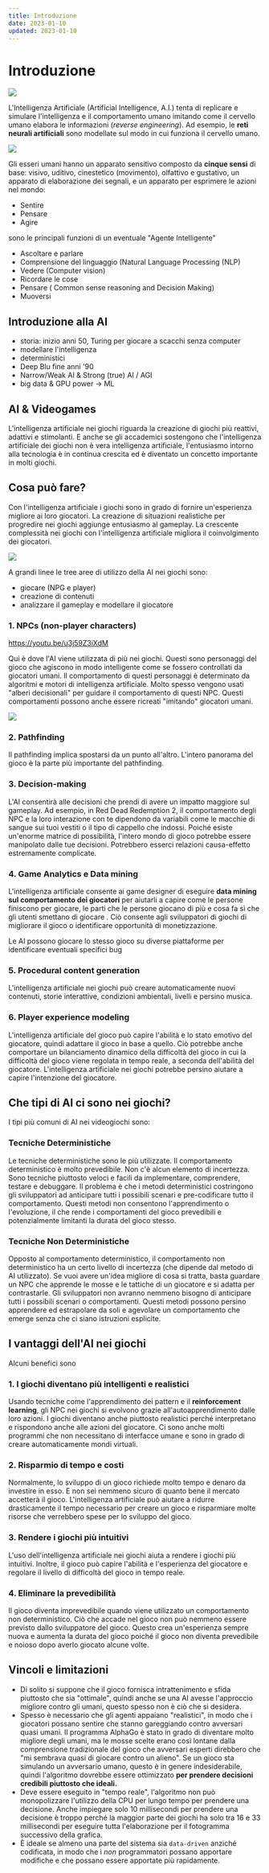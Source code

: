 ```yaml
---
title: Introduzione
date: 2023-01-10
updated: 2023-01-10
---
```

# Introduzione

![](../../talk/img/comic-ml.webp)

L'Intelligenza Artificiale (Artificial Intelligence, A.I.) tenta di replicare e simulare l'intelligenza e il comportamento umano imitando come il cervello umano elabora le informazioni (*reverse engineering*). Ad esempio, le **reti neurali artificiali** sono modellate sul modo in cui funziona il cervello umano.

![](../../talk/img/ai-brain.webp)

Gli esseri umani hanno un apparato sensitivo composto da **cinque sensi** di base: visivo, uditivo, cinestetico (movimento), olfattivo e gustativo, un apparato di elaborazione dei segnali, e un apparato per esprimere le azioni nel mondo:

- Sentire
- Pensare
- Agire

sono le principali funzioni di un eventuale "Agente Intelligente"

- Ascoltare e parlare
- Comprensione del linguaggio (Natural Language Processing (NLP)
- Vedere (Computer vision)
- Ricordare le cose
- Pensare ( Common sense reasoning and Decision Making)
- Muoversi

## Introduzione alla AI
  - storia: inizio anni 50, Turing per giocare a scacchi senza computer
  - modellare l'intelligenza
  - deterministici
  - Deep Blu fine anni '90
  - Narrow/Weak AI & Strong (true) AI / AGI
  - big data & GPU power -> ML

## AI & Videogames

L'intelligenza artificiale nei giochi riguarda la creazione di giochi più reattivi, adattivi e stimolanti. E anche se gli accademici sostengono che l'intelligenza artificiale dei giochi non è vera intelligenza artificiale, l'entusiasmo intorno alla tecnologia è in continua crescita ed è diventato un concetto importante in molti giochi. 

## Cosa può fare?

Con l'intelligenza artificiale i giochi sono in grado di fornire un'esperienza migliore ai loro giocatori. La creazione di situazioni realistiche per progredire nei giochi aggiunge entusiasmo al gameplay. La crescente complessità nei giochi con l'intelligenza artificiale migliora il coinvolgimento dei giocatori. 

![](img/ai_content_intro.webp)

A grandi linee le tree aree di utilizzo della AI nei giochi sono:

- giocare (NPG e player)
- creazione di contenuti
- analizzare il gameplay e modellare il giocatore

### 1. NPCs (non-player characters)

<https://youtu.be/u3j59Z3iXdM>

Qui è dove l'AI viene utilizzata di più nei giochi. Questi sono personaggi del gioco che agiscono in modo intelligente come se fossero controllati da giocatori umani. Il comportamento di questi personaggi è determinato da algoritmi e motori di intelligenza artificiale. Molto spesso vengono usati "alberi decisionali" per guidare il comportamento di questi NPC.
Questi comportamenti possono anche essere ricreati "imitando" giocatori umani.

![](../../talk/img/ml-imitation.webp)


### 2. Pathfinding

Il pathfinding implica spostarsi da un punto all'altro.
L'intero panorama del gioco è la parte più importante del pathfinding. 

### 3. Decision-making

L'AI consentirà alle decisioni che prendi di avere un impatto maggiore sul gameplay. Ad esempio, in Red Dead Redemption 2, il comportamento degli NPC e la loro interazione con te dipendono da variabili come le macchie di sangue sui tuoi vestiti o il tipo di cappello che indossi. Poiché esiste un'enorme matrice di possibilità, l'intero mondo di gioco potrebbe essere manipolato dalle tue decisioni. Potrebbero esserci relazioni causa-effetto estremamente complicate.

### 4. Game Analytics e Data mining

L'intelligenza artificiale consente ai game designer di eseguire **data mining sul comportamento dei giocatori** per aiutarli a capire come le persone finiscono per giocare, le parti che le persone giocano di più e cosa fa sì che gli utenti smettano di giocare . Ciò consente agli sviluppatori di giochi di migliorare il gioco o identificare opportunità di monetizzazione.

Le AI possono giocare lo stesso gioco su diverse piattaforme per identificare eventuali specifici bug

### 5. Procedural content generation

L'intelligenza artificiale nei giochi può creare automaticamente nuovi contenuti, storie interattive, condizioni ambientali, livelli e persino musica.

### 6. Player experience modeling

L'intelligenza artificiale del gioco può capire l'abilità e lo stato emotivo del giocatore, quindi adattare il gioco in base a quello. Ciò potrebbe anche comportare un bilanciamento dinamico della difficoltà del gioco in cui la difficoltà del gioco viene regolata in tempo reale, a seconda dell'abilità del giocatore. L'intelligenza artificiale nei giochi potrebbe persino aiutare a capire l'intenzione del giocatore.

## Che tipi di AI ci sono nei giochi?

I tipi più comuni di AI nei videogiochi sono:

### Tecniche Deterministiche

Le tecniche deterministiche sono le più utilizzate. Il comportamento deterministico  è molto prevedibile. Non c'è alcun elemento di incertezza. Sono tecniche piuttosto veloci e facili da implementare, comprendere, testare e debuggare. Il problema è che i metodi deterministici costringono gli sviluppatori ad anticipare tutti i possibili scenari e pre-codificare tutto il comportamento. Questi metodi non consentono l'apprendimento o l'evoluzione, il che rende i comportamenti del gioco prevedibili e potenzialmente limitanti la durata del gioco stesso.

### Tecniche Non Deterministiche

Opposto al comportamento deterministico, il comportamento non deterministico ha un certo livello di incertezza (che dipende dal metodo di AI utilizzato). Se vuoi avere un'idea migliore di cosa si tratta, basta guardare un NPC che apprende le mosse e le tattiche di un giocatore e si adatta per contrastarle.
Gli sviluppatori non avranno nemmeno bisogno di anticipare tutti i possibili scenari o comportamenti. Questi metodi possono persino apprendere ed estrapolare da soli e agevolare un comportamento che emerge senza che ci siano istruzioni esplicite.

## I vantaggi dell'AI nei giochi

Alcuni benefici sono

### 1. I giochi diventano più intelligenti e realistici

Usando tecniche come l'apprendimento dei pattern e il **reinforcement learning**, gli NPC nei giochi si evolvono grazie all'autoapprendimento dalle loro azioni. I giochi diventano anche piuttosto realistici perché interpretano e rispondono anche alle azioni del giocatore. Ci sono anche molti programmi che non necessitano di interfacce umane e sono in grado di creare automaticamente mondi virtuali.

### 2. Risparmio di tempo e costi

Normalmente, lo sviluppo di un gioco richiede molto tempo e denaro da investire in esso. E non sei nemmeno sicuro di quanto bene il mercato accetterà il gioco. L'intelligenza artificiale può aiutare a ridurre drasticamente il tempo necessario per creare un gioco e risparmiare molte risorse che verrebbero spese per lo sviluppo del gioco.

### 3. Rendere i giochi più intuitivi

L'uso dell'intelligenza artificiale nei giochi aiuta a rendere i giochi più intuitivi. Inoltre, il gioco può capire l'abilità e l'esperienza del giocatore e regolare il livello di difficoltà del gioco in tempo reale.

### 4. Eliminare la prevedibilità

Il gioco diventa imprevedibile quando viene utilizzato un comportamento non deterministico. Ciò che accade nel gioco non può nemmeno essere previsto dallo sviluppatore del gioco. Questo crea un'esperienza sempre nuova e aumenta la durata del gioco poiché il gioco non diventa prevedibile e noioso dopo averlo giocato alcune volte.

## Vincoli e limitazioni

- Di solito si suppone che il gioco fornisca intrattenimento e sfida piuttosto che sia "ottimale", quindi anche se una AI avesse l'approccio migliore contro gli umani, questo spesso non è ciò che si desidera.
- Spesso è necessario che gli agenti appaiano "realistici", in modo che i giocatori possano sentire che stanno gareggiando contro avversari quasi umani. Il programma AlphaGo è stato in grado di diventare molto migliore degli umani, ma le mosse scelte erano così lontane dalla comprensione tradizionale del gioco che avversari esperti direbbero che "mi sembrava quasi di giocare contro un alieno". Se un gioco sta simulando un avversario umano, questo è in genere indesiderabile, quindi l'algoritmo dovrebbe essere ottimizzato **per prendere decisioni credibili piuttosto che ideali.**
- Deve essere eseguito in "tempo reale", l'algoritmo non può monopolizzare l'utilizzo della CPU per lungo tempo per prendere una decisione. Anche impiegare solo 10 millisecondi per prendere una decisione è troppo perché la maggior parte dei giochi ha solo tra 16 e 33 millisecondi per eseguire tutta l'elaborazione per il fotogramma successivo della grafica.
- È ideale se almeno una parte del sistema sia `data-driven` anziché codificata, in modo che i *non* programmatori possano apportare modifiche e che possano essere apportate più rapidamente.
